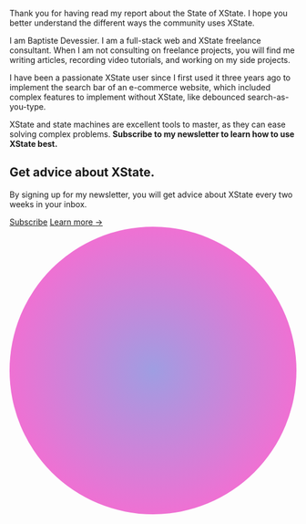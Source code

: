 Thank you for having read my report about the State of XState. I hope you better understand the different ways the community uses XState.

I am Baptiste Devessier. I am a full-stack web and XState freelance consultant. When I am not consulting on freelance projects, you will find me writing articles, recording video tutorials, and working on my side projects.

I have been a passionate XState user since I first used it three years ago to implement the search bar of an e-commerce website, which included complex features to implement without XState, like debounced search-as-you-type.

XState and state machines are excellent tools to master, as they can ease solving complex problems. **Subscribe to my newsletter to learn how to use XState best.**

<div class="relative isolate overflow-hidden bg-gray-900 not-prose rounded-3xl my-16">
  <div class="px-6 py-14">
    <div class="mx-auto max-w-2xl text-center">
      <h2 class="text-3xl font-bold tracking-tight text-white sm:text-4xl">Get advice about XState.</h2>
      <p class="mx-auto mt-6 max-w-xl text-lg leading-8 font-medium text-gray-300">
        By signing up for my newsletter, you will get advice about XState every two weeks in your inbox.
      </p>
      <div class="mt-10 flex items-center justify-center gap-x-6">
        <a href="#" class="rounded-md bg-white px-3.5 py-2.5 text-sm font-semibold text-gray-900 shadow-sm hover:bg-gray-100 focus-visible:outline focus-visible:outline-2 focus-visible:outline-offset-2 focus-visible:outline-white">Subscribe</a>
        <a href="#" class="text-sm font-semibold leading-6 text-white">Learn more <span aria-hidden="true">→</span></a>
      </div>
    </div>
  </div>
  <svg viewBox="0 0 1024 1024" class="absolute left-1/2 top-1/2 -z-10 h-[64rem] w-[64rem] -translate-x-1/2 [mask-image:radial-gradient(closest-side,white,transparent)]" aria-hidden="true">
    <circle cx="512" cy="512" r="512" fill="url(#8d958450-c69f-4251-94bc-4e091a323369)" fill-opacity="0.7" />
    <defs>
      <radialGradient id="8d958450-c69f-4251-94bc-4e091a323369">
        <stop stop-color="#7775D6" />
        <stop offset="1" stop-color="#E935C1" />
      </radialGradient>
    </defs>
  </svg>
</div>
